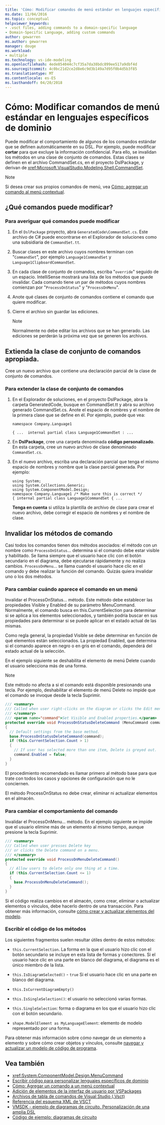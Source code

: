 ```yaml
---
title: 'Cómo: Modificar comandos de menú estándar en lenguajes específicos de dominio'
ms.date: 11/04/2016
ms.topic: conceptual
helpviewer_keywords:
- .vsct files, adding commands to a domain-specific language
- Domain-Specific Language, adding custom commands
author: gewarren
ms.author: gewarren
manager: douge
ms.workload:
- multiple
ms.technology: vs-ide-modeling
ms.openlocfilehash: 4ede854044c7cf35a7da38bdc899ee517a9dbf4d
ms.sourcegitcommit: 4c0bc21d2ce2d8e6c9d3b149a7d95f0b4d5b3f85
ms.translationtype: MT
ms.contentlocale: es-ES
ms.lasthandoff: 04/20/2018
---
```

# <a name="how-to-modify-a-standard-menu-command-in-a-domain-specific-language"></a>Cómo: Modificar comandos de menú estándar en lenguajes específicos de dominio

Puede modificar el comportamiento de algunos de los comandos estándar que se definen automáticamente en su DSL. Por ejemplo, puede modificar **cortar** para que excluye la información confidencial. Para ello, se invalidan los métodos en una clase de conjunto de comandos. Estas clases se definen en el archivo CommandSet.cs, en el proyecto DslPackage, y derivan de <xref:Microsoft.VisualStudio.Modeling.Shell.CommandSet>.

> [!NOTE]
> Si desea crear sus propios comandos de menú, vea [Cómo: agregar un comando al menú contextual](../modeling/how-to-add-a-command-to-the-shortcut-menu.md).

## <a name="what-commands-can-you-modify"></a>¿Qué comandos puede modificar?

### <a name="to-discover-what-commands-you-can-modify"></a>Para averiguar qué comandos puede modificar

1.  En el `DslPackage` proyecto, abra `GeneratedCode\CommandSet.cs`. Este archivo de C# puede encontrarse en el Explorador de soluciones como una subsidiaria de `CommandSet.tt`.

2.  Buscar clases en este archivo cuyos nombres terminan con "`CommandSet`", por ejemplo `Language1CommandSet` y `Language1ClipboardCommandSet`.

3.  En cada clase de conjunto de comandos, escriba "`override`" seguido de un espacio. IntelliSense mostrará una lista de los métodos que puede invalidar. Cada comando tiene un par de métodos cuyos nombres comienzan por "`ProcessOnStatus`" y "`ProcessOnMenu`".

4.  Anote qué clases de conjunto de comandos contiene el comando que quiere modificar.

5.  Cierre el archivo sin guardar las ediciones.

    > [!NOTE]
    > Normalmente no debe editar los archivos que se han generado. Las ediciones se perderán la próxima vez que se generen los archivos.

## <a name="extend-the-appropriate-command-set-class"></a>Extienda la clase de conjunto de comandos apropiada.

Cree un nuevo archivo que contiene una declaración parcial de la clase de conjunto de comandos.

### <a name="to-extend-the-command-set-class"></a>Para extender la clase de conjunto de comandos

1.  En el Explorador de soluciones, en el proyecto DslPackage, abra la carpeta GeneratedCode, busque en CommandSet.tt y abra su archivo generado CommandSet.cs. Anote el espacio de nombres y el nombre de la primera clase que se define en él. Por ejemplo, puede que vea:

     `namespace Company.Language1`

     `{ ...  internal partial class Language1CommandSet : ...`

2.  En **DslPackage**, cree una carpeta denominada **código personalizado**. En esta carpeta, cree un nuevo archivo de clase denominado `CommandSet.cs`.

3.  En el nuevo archivo, escriba una declaración parcial que tenga el mismo espacio de nombres y nombre que la clase parcial generada. Por ejemplo:

    ```
    using System;
    using System.Collections.Generic;
    using System.ComponentModel.Design;
    namespace Company.Language1 /* Make sure this is correct */
    { internal partial class Language1CommandSet { ...
    ```

     **Tenga en cuenta** si utiliza la plantilla de archivo de clase para crear el nuevo archivo, debe corregir el espacio de nombres y el nombre de clase.

## <a name="override-the-command-methods"></a>Invalidar los métodos de comando

Casi todos los comandos tienen dos métodos asociados: el método con un nombre como `ProcessOnStatus`... determina si el comando debe estar visible y habilitado. Se llama siempre que el usuario hace clic con el botón secundario en el diagrama, debe ejecutarse rápidamente y no realiza cambios. `ProcessOnMenu`... se llama cuando el usuario hace clic en el comando y debe realizar la función del comando. Quizás quiera invalidar uno o los dos métodos.

### <a name="to-change-when-the-command-appears-on-a-menu"></a>Para cambiar cuándo aparece el comando en un menú

Invalidar el ProcessOnStatus... método. Este método debe establecer las propiedades Visible y Enabled de su parámetro MenuCommand. Normalmente, el comando busca en this.CurrentSelection para determinar si se aplica a los elementos seleccionados, y también podría buscar en sus propiedades para determinar si se puede aplicar en el estado actual de las mismas.

Como regla general, la propiedad Visible se debe determinar en función de qué elementos están seleccionados. La propiedad Enabled, que determina si el comando aparece en negro o en gris en el comando, dependerá del estado actual de la selección.

En el ejemplo siguiente se deshabilita el elemento de menú Delete cuando el usuario selecciona más de una forma.

> [!NOTE]
> Este método no afecta a si el comando está disponible presionando una tecla. Por ejemplo, deshabilitar el elemento de menú Delete no impide que el comando se invoque desde la tecla Suprimir.

```csharp
/// <summary>
/// Called when user right-clicks on the diagram or clicks the Edit menu.
/// </summary>
/// <param name="command">Set Visible and Enabled properties.</param>
protected override void ProcessOnStatusDeleteCommand (MenuCommand command)
{
  // Default settings from the base method.
  base.ProcessOnStatusDeleteCommand(command);
  if (this.CurrentSelection.Count > 1)
  {
    // If user has selected more than one item, Delete is greyed out.
    command.Enabled = false;
  }
}
```

El procedimiento recomendado es llamar primero al método base para que trate con todos los casos y opciones de configuración que no le conciernen.

El método ProcessOnStatus no debe crear, eliminar ni actualizar elementos en el almacén.

### <a name="to-change-the-behavior-of-the-command"></a>Para cambiar el comportamiento del comando

Invalidar el ProcessOnMenu... método. En el ejemplo siguiente se impide que el usuario elimine más de un elemento al mismo tiempo, aunque presione la tecla Suprimir.

```csharp
/// <summary>
/// Called when user presses Delete key
/// or clicks the Delete command on a menu.
/// </summary>
protected override void ProcessOnMenuDeleteCommand()
{
  // Allow users to delete only one thing at a time.
  if (this.CurrentSelection.Count <= 1)
  {
    base.ProcessOnMenuDeleteCommand();
  }
}
```

Si el código realiza cambios en el almacén, como crear, eliminar o actualizar elementos o vínculos, debe hacerlo dentro de una transacción. Para obtener más información, consulte [cómo crear y actualizar elementos del modelo](../modeling/how-to-modify-a-standard-menu-command-in-a-domain-specific-language.md).

### <a name="write-the-code-of-the-methods"></a>Escribir el código de los métodos

Los siguientes fragmentos suelen resultar útiles dentro de estos métodos:

-   `this.CurrentSelection`. La forma en la que el usuario hizo clic con el botón secundario se incluye en esta lista de formas y conectores. Si el usuario hace clic en una parte en blanco del diagrama, el diagrama es el único miembro de la lista.

-   `this.IsDiagramSelected()` - `true` Si el usuario hace clic en una parte en blanco del diagrama.

-   `this.IsCurrentDiagramEmpty()`

-   `this.IsSingleSelection()`: el usuario no seleccionó varias formas.

-   `this.SingleSelection`: forma o diagrama en los que el usuario hizo clic con el botón secundario.

-   `shape.ModelElement as MyLanguageElement`: elemento de modelo representado por una forma.

Para obtener más información sobre cómo navegar de un elemento a elemento y sobre cómo crear objetos y vínculos, consulte [navegar y actualizar un modelo de código de programa](../modeling/navigating-and-updating-a-model-in-program-code.md).

## <a name="see-also"></a>Vea también

- <xref:System.ComponentModel.Design.MenuCommand>
- [Escribir código para personalizar lenguajes específicos de dominio](../modeling/writing-code-to-customise-a-domain-specific-language.md)
- [Cómo: Agregar un comando a un menú contextual](../modeling/how-to-add-a-command-to-the-shortcut-menu.md)
- [Adición de elementos de la interfaz de usuario por VSPackages](../extensibility/internals/how-vspackages-add-user-interface-elements.md)
- [Archivos de tabla de comandos de Visual Studio (.Vsct)](../extensibility/internals/visual-studio-command-table-dot-vsct-files.md)
- [Referencia del esquema XML de VSCT](../extensibility/vsct-xml-schema-reference.md)
- [VMSDK - ejemplo de diagramas de circuito. Personalización de una amplia DSL](http://code.msdn.microsoft.com/Visualization-Modeling-SDK-763778e8)
- [Código de ejemplo: diagramas de circuito](http://code.msdn.microsoft.com/Visualization-Modeling-SDK-763778e8)
